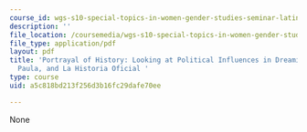 ```yaml
---
course_id: wgs-s10-special-topics-in-women-gender-studies-seminar-latina-womens-voices-spring-2010
description: ''
file_location: /coursemedia/wgs-s10-special-topics-in-women-gender-studies-seminar-latina-womens-voices-spring-2010/a5c818bd213f256d3b16fc29dafe70ee_MITWGS_S10S10_fnl_portayal.pdf
file_type: application/pdf
layout: pdf
title: 'Portrayal of History: Looking at Political Influences in Dreaming in Cuba,
  Paula, and La Historia Oficial '
type: course
uid: a5c818bd213f256d3b16fc29dafe70ee

---
```

None